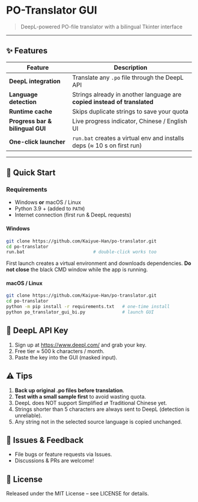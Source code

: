 # PO-Translator GUI
> DeepL-powered PO-file translator with a bilingual Tkinter interface  

---

## ✨ Features
| Feature | Description |
|---------|-------------|
| **DeepL integration** | Translate any `.po` file through the DeepL API |
| **Language detection** | Strings already in another language are **copied instead of translated** |
| **Runtime cache** | Skips duplicate strings to save your quota |
| **Progress bar & bilingual GUI** | Live progress indicator, Chinese / English UI |
| **One-click launcher** | `run.bat` creates a virtual env and installs deps (≈ 10 s on first run) |

---

## 🚀 Quick Start

### Requirements
* Windows **or** macOS / Linux  
* Python 3.9 + (added to `PATH`)  
* Internet connection (first run & DeepL requests)

#### Windows

```bash
git clone https://github.com/Kaiyue-Han/po-translator.git
cd po-translator
run.bat                          # double-click works too
```


First launch creates a virtual environment and downloads dependencies.
**Do not close** the black CMD window while the app is running.

#### macOS / Linux
```bash
git clone https://github.com/Kaiyue-Han/po-translator.git
cd po-translator
python -m pip install -r requirements.txt   # one-time install
python po_translator_gui_bi.py              # launch GUI
```
## 🔑 DeepL API Key
1. Sign up at https://www.deepl.com/ and grab your key.
2. Free tier ≈ 500 k characters / month.
3. Paste the key into the GUI (masked input).

## ⚠️ Tips
1. **Back up original .po files before translation**.
2. **Test with a small sample first** to avoid wasting quota.
3. DeepL does NOT support Simplified ⇄ Traditional Chinese yet.
4. Strings shorter than 5 characters are always sent to DeepL (detection is unreliable).
5. Any string not in the selected source language is copied unchanged.

## 🐞 Issues & Feedback
- File bugs or feature requests via Issues.
- Discussions & PRs are welcome!

## 📄 License
Released under the MIT License – see LICENSE for details.


